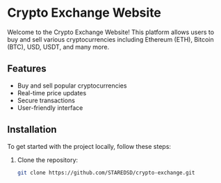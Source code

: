 # Crypto Exchange Website

Welcome to the Crypto Exchange Website! This platform allows users to buy and sell various cryptocurrencies including Ethereum (ETH), Bitcoin (BTC), USD, USDT, and many more.

## Features
- Buy and sell popular cryptocurrencies
- Real-time price updates
- Secure transactions
- User-friendly interface

## Installation

To get started with the project locally, follow these steps:

1. Clone the repository:
   ```bash
   git clone https://github.com/STAREDSD/crypto-exchange.git
